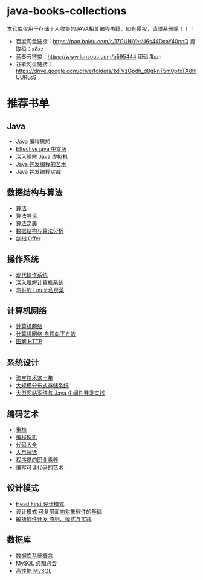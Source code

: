 # java-books-collections
本仓库仅用于存储个人收集的JAVA相关编程书籍，如有侵权，请联系删除！！！

- 百度网盘链接：https://pan.baidu.com/s/17GUNlYesU6s44DxaY40pnQ 提取码：x8xz 
- 蓝奏云链接：https://www.lanzous.com/b595444 密码:1bpn
- 谷歌网盘链接：https://drive.google.com/drive/folders/1xFVzGpdh_d8gRnT5m0pfxTX8hlUURLsS

# 推荐书单

## Java

- [Java 编程思想](https://book.douban.com/subject/2130190/)
- [Effective java 中文版](https://book.douban.com/subject/3360807/)
- [深入理解 Java 虚拟机](https://book.douban.com/subject/24722612/)
- [Java 并发编程的艺术](https://book.douban.com/subject/26591326/)
- [Java 并发编程实战](https://book.douban.com/subject/10484692/)

## 数据结构与算法

- [算法](https://book.douban.com/subject/19952400/)
- [算法导论](https://book.douban.com/subject/20432061/)
- [算法之美](https://book.douban.com/subject/30155731/)
- [数据结构与算法分析](https://book.douban.com/subject/3351237/)
- [剑指 Offer](https://book.douban.com/subject/25910559/)

## 操作系统

- [现代操作系统](https://book.douban.com/subject/3852290/)
- [深入理解计算机系统](https://book.douban.com/subject/26912767/)
- [鸟哥的 Linux 私房菜](https://book.douban.com/subject/4889838/)
  
## 计算机网络

- [计算机网络](https://book.douban.com/subject/2970300/)
- [计算机网络 自顶向下方法](https://book.douban.com/subject/1391207/)
- [图解 HTTP](https://book.douban.com/subject/25863515/)

## 系统设计

- [淘宝技术这十年](https://book.douban.com/subject/24335672/)
- [大规模分布式存储系统](https://book.douban.com/subject/25723658/)
- [大型网站系统与 Java 中间件开发实践](https://book.douban.com/subject/25867042/)

## 编码艺术

- [重构](https://book.douban.com/subject/4262627/)
- [编程珠玑](https://book.douban.com/subject/3227098/)
- [代码大全](https://book.douban.com/subject/1477390/)
- [人月神话](https://book.douban.com/subject/1102259/)
- [程序员的职业素养](https://book.douban.com/subject/11614538/)
- [编写可读代码的艺术](https://book.douban.com/subject/10797189/)

## 设计模式

- [Head First 设计模式](https://book.douban.com/subject/2243615/)
- [设计模式 可复用面向对象软件的基础](https://book.douban.com/subject/1052241/)
- [敏捷软件开发 原则、模式与实践](https://book.douban.com/subject/1140457/)

## 数据库

- [数据库系统概念](https://book.douban.com/subject/10548379/)
- [MySQL 必知必会](https://book.douban.com/subject/3354490/)
- [高性能 MySQL](https://book.douban.com/subject/23008813/)
